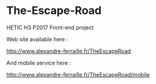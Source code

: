 The-Escape-Road
===============

HETIC H3 P2017 Front-end project

Web site available here :

http://www.alexandre-ferraille.fr/TheEscapeRoad

And mobile service here :

http://www.alexandre-ferraille.fr/TheEscapeRoad/mobile

